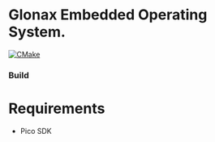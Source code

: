 # Glonax Embedded Operating System.

[![CMake](https://github.com/Laixer/Gleos/actions/workflows/cmake.yml/badge.svg)](https://github.com/Laixer/Gleos/actions/workflows/cmake.yml)

### Build

# Requirements
- Pico SDK
